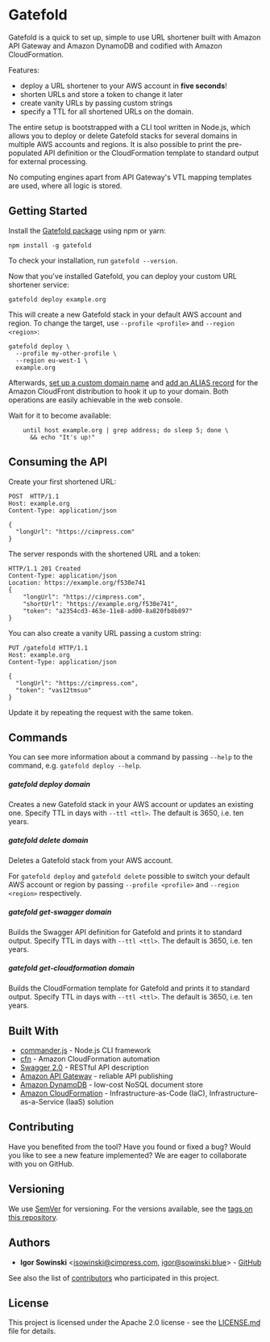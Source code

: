 # Gatefold

Gatefold is a quick to set up, simple to use URL shortener built with Amazon API Gateway and Amazon DynamoDB and codified with Amazon CloudFormation.

Features:
- deploy a URL shortener to your AWS account in **five seconds**!
- shorten URLs and store a token to change it later
- create vanity URLs by passing custom strings
- specify a TTL for all shortened URLs on the domain.

The entire setup is bootstrapped with a CLI tool written in Node.js, which allows you to deploy or delete Gatefold stacks for several domains in multiple AWS accounts and regions. It is also possible to print the pre-populated API definition or the CloudFormation template to standard output for external processing.

No computing engines apart from API Gateway's VTL mapping templates are used, where all logic is stored.

## Getting Started

Install the [Gatefold package](https://www.npmjs.com/package/gatefold) using npm or yarn:
```
npm install -g gatefold
```
To check your installation, run `gatefold --version`.

Now that you've installed Gatefold, you can deploy your custom URL shortener service:
```
gatefold deploy example.org
```
This will create a new Gatefold stack in your default AWS account and region. To change the target, use `--profile <profile>` and `--region <region>`:
```
gatefold deploy \
  --profile my-other-profile \
  --region eu-west-1 \
  example.org
```
Afterwards, [set up a custom domain name](https://docs.aws.amazon.com/apigateway/latest/developerguide/how-to-custom-domains.html) and [add an ALIAS record](https://docs.aws.amazon.com/Route53/latest/DeveloperGuide/resource-record-sets-creating.html) for the Amazon CloudFront distribution to hook it up to your domain. Both operations are easily achievable in the web console.

Wait for it to become available:
```
    until host example.org | grep address; do sleep 5; done \
      && echo "It's up!"
```

## Consuming the API

Create your first shortened URL:
```
POST  HTTP/1.1
Host: example.org
Content-Type: application/json

{
  "longUrl": "https://cimpress.com"
}
```

The server responds with the shortened URL and a token:
```
HTTP/1.1 201 Created
Content-Type: application/json
Location: https://example.org/f530e741
{
    "longUrl": "https://cimpress.com",
    "shortUrl": "https://example.org/f530e741",
    "token": "a2354cd3-463e-11e8-ad00-8a820fb8b897"
}
```

You can also create a vanity URL passing a custom string:
```
PUT /gatefold HTTP/1.1
Host: example.org
Content-Type: application/json

{
  "longUrl": "https://cimpress.com",
  "token": "vas12tmsuo"
}
```
Update it by repeating the request with the same token.

## Commands
You can see more information about a command by passing `--help` to the command, e.g. `gatefold deploy --help`.

##### gatefold deploy **domain**
Creates a new Gatefold stack in your AWS account or updates an existing one.
Specify TTL in days with `--ttl <ttl>`. The default is 3650, i.e. ten years.

##### gatefold delete **domain**
Deletes a Gatefold stack from your AWS account.

For `gatefold deploy` and `gatefold delete` possible to switch your default AWS account or region by passing `--profile <profile>` and `--region <region>` respectively.

##### gatefold get-swagger **domain**
Builds the Swagger API definition for Gatefold and prints it to standard output.
Specify TTL in days with `--ttl <ttl>`. The default is 3650, i.e. ten years.


##### gatefold get-cloudformation **domain**
Builds the CloudFormation template for Gatefold and prints it to standard output.
Specify TTL in days with `--ttl <ttl>`. The default is 3650, i.e. ten years.

## Built With

* [commander.js](https://github.com/tj/commander.js/) - Node.js CLI framework
* [cfn](https://github.com/Nordstrom/cfn) - Amazon CloudFormation automation
* [Swagger 2.0](https://github.com/OAI/OpenAPI-Specification/blob/master/versions/2.0.md) - RESTful API description
* [Amazon API Gateway](https://aws.amazon.com/api-gateway/) - reliable API publishing
* [Amazon DynamoDB](https://aws.amazon.com/dynamodb/) - low-cost NoSQL document store
* [Amazon CloudFormation](https://aws.amazon.com/cloudformation/) - Infrastructure-as-Code (IaC), Infrastructure-as-a-Service (IaaS) solution

## Contributing

Have you benefited from the tool? Have you found or fixed a bug? Would you like to see a new feature implemented? We are eager to collaborate with you on GitHub.

## Versioning

We use [SemVer](http://semver.org/) for versioning. For the versions available, see the [tags on this repository](https://github.com/your/project/tags). 

## Authors

* **Igor Sowinski** <[isowinski@cimpress.com](mailto:isowinski@cimpress.com), [igor@sowinski.blue](mailto:igor@sowinski.blue)> - [GitHub](https://github.com/Igrom)

See also the list of [contributors](https://github.com/your/project/contributors) who participated in this project.

## License

This project is licensed under the Apache 2.0 license - see the [LICENSE.md](LICENSE.md) file for details.
